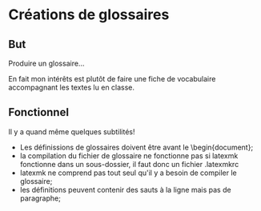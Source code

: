 Créations de glossaires
=======================

But
---
Produire un glossaire...

En fait mon intérêts est plutôt de faire une fiche de vocabulaire accompagnant
les textes lu en classe.

Fonctionnel
-----------
Il y a quand même quelques subtilités!

- Les définissions de glossaires doivent être avant le \begin{document};
- la compilation du fichier de glossaire ne fonctionne pas si latexmk fonctionne
	dans un sous-dossier, il faut donc un fichier .latexmkrc
- latexmk ne comprend pas tout seul qu'il y a besoin de compiler le glossaire;
- les définitions peuvent contenir des sauts à la ligne mais pas de paragraphe;

